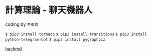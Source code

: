 # 計算理論 - 聊天機器人

coding by `李東霖`

`$ pip3 install tornado`
`$ pip3 install transitions`
`$ pip3 install python-telegram-bot`
`$ pip3 install pygraphviz`

[hackmd](https://hackmd.io/s/rkp0EM5e-)
